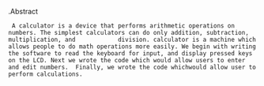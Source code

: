 .Abstract

     A calculator is a device that performs arithmetic operations on numbers. The simplest calculators can do only addition, subtraction, multiplication, and            division. calculator is a machine which allows people to do math operations more easily. We begin with writing the software to read the keyboard for input, and display pressed keys on the LCD. Next we wrote the code which would allow users to enter and edit numbers.  Finally, we wrote the code whichwould allow user to perform calculations.
